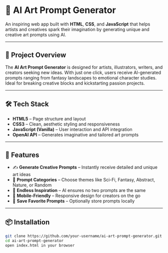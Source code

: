 # 🎨 AI Art Prompt Generator

An inspiring web app built with **HTML**, **CSS**, and **JavaScript** that helps artists and creatives spark their imagination by generating unique and creative art prompts using AI.

---

## 🧠 Project Overview

The **AI Art Prompt Generator** is designed for artists, illustrators, writers, and creators seeking new ideas. With just one click, users receive AI-generated prompts ranging from fantasy landscapes to emotional character studies. Ideal for breaking creative blocks and kickstarting passion projects.

---

## 🛠️ Tech Stack

- **HTML5** – Page structure and layout  
- **CSS3** – Clean, aesthetic styling and responsiveness  
- **JavaScript (Vanilla)** – User interaction and API integration  
- **OpenAI API** – Generates imaginative and tailored art prompts  

---

## 🚀 Features

- ✍️ **Generate Creative Prompts** – Instantly receive detailed and unique art ideas  
- 🎨 **Prompt Categories** – Choose themes like Sci-Fi, Fantasy, Abstract, Nature, or Random  
- 🔁 **Endless Inspiration** – AI ensures no two prompts are the same  
- 📱 **Mobile-Friendly** – Responsive design for creators on the go  
- 💾 **Save Favorite Prompts** – Optionally store prompts locally  

---

## 📦 Installation

```bash
git clone https://github.com/your-username/ai-art-prompt-generator.git
cd ai-art-prompt-generator
open index.html in your browser
